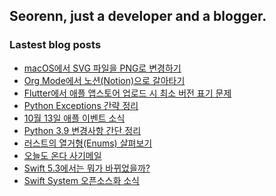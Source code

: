 ## Seorenn, just a developer and a blogger.

### Lastest blog posts

<!-- BLOG-POST-LIST:START -->
- [macOS에서 SVG 파일을 PNG로 변경하기](https://seorenn.tistory.com/159)
- [Org Mode에서 노션(Notion)으로 갈아타기](https://seorenn.tistory.com/157)
- [Flutter에서 애플 앱스토어 업로드 시 최소 버전 표기 문제](https://seorenn.tistory.com/158)
- [Python Exceptions 간략 정리](https://seorenn.tistory.com/153)
- [10월 13일 애플 이벤트 소식](https://seorenn.tistory.com/156)
- [Python 3.9 변경사항 간단 정리](https://seorenn.tistory.com/155)
- [러스트의 열거형(Enums) 살펴보기](https://seorenn.tistory.com/148)
- [오늘도 온다 사기메일](https://seorenn.tistory.com/154)
- [Swift 5.3에서는 뭐가 바뀌었을까?](https://seorenn.tistory.com/118)
- [Swift System 오픈소스화 소식](https://seorenn.tistory.com/152)
<!-- BLOG-POST-LIST:END -->
